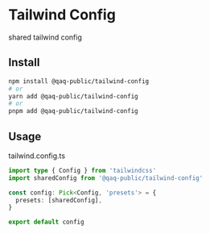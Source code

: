 # Tailwind Config

shared tailwind config


## Install

```bash
npm install @qaq-public/tailwind-config
# or
yarn add @qaq-public/tailwind-config
# or
pnpm add @qaq-public/tailwind-config
```

## Usage
tailwind.config.ts
```typescript
import type { Config } from 'tailwindcss'
import sharedConfig from '@qaq-public/tailwind-config'

const config: Pick<Config, 'presets'> = {
  presets: [sharedConfig],
}

export default config

```